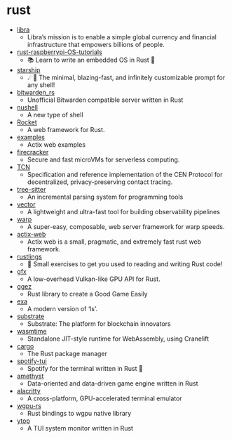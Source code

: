 # rust
- [libra](https://github.com/libra/libra)
  - Libra’s mission is to enable a simple global currency and financial infrastructure that empowers billions of people.
- [rust-raspberrypi-OS-tutorials](https://github.com/rust-embedded/rust-raspberrypi-OS-tutorials)
  - 📚 Learn to write an embedded OS in Rust 🦀
- [starship](https://github.com/starship/starship)
  - ☄🌌️ The minimal, blazing-fast, and infinitely customizable prompt for any shell!
- [bitwarden_rs](https://github.com/dani-garcia/bitwarden_rs)
  - Unofficial Bitwarden compatible server written in Rust
- [nushell](https://github.com/nushell/nushell)
  - A new type of shell
- [Rocket](https://github.com/SergioBenitez/Rocket)
  - A web framework for Rust.
- [examples](https://github.com/actix/examples)
  - Actix web examples
- [firecracker](https://github.com/firecracker-microvm/firecracker)
  - Secure and fast microVMs for serverless computing.
- [TCN](https://github.com/TCNCoalition/TCN)
  - Specification and reference implementation of the CEN Protocol for decentralized, privacy-preserving contact tracing.
- [tree-sitter](https://github.com/tree-sitter/tree-sitter)
  - An incremental parsing system for programming tools
- [vector](https://github.com/timberio/vector)
  - A lightweight and ultra-fast tool for building observability pipelines
- [warp](https://github.com/seanmonstar/warp)
  - A super-easy, composable, web server framework for warp speeds.
- [actix-web](https://github.com/actix/actix-web)
  - Actix web is a small, pragmatic, and extremely fast rust web framework.
- [rustlings](https://github.com/fmoko/rustlings)
  - 🦀 Small exercises to get you used to reading and writing Rust code!
- [gfx](https://github.com/gfx-rs/gfx)
  - A low-overhead Vulkan-like GPU API for Rust.
- [ggez](https://github.com/ggez/ggez)
  - Rust library to create a Good Game Easily
- [exa](https://github.com/ogham/exa)
  - A modern version of ‘ls’.
- [substrate](https://github.com/paritytech/substrate)
  - Substrate: The platform for blockchain innovators
- [wasmtime](https://github.com/bytecodealliance/wasmtime)
  - Standalone JIT-style runtime for WebAssembly, using Cranelift
- [cargo](https://github.com/rust-lang/cargo)
  - The Rust package manager
- [spotify-tui](https://github.com/Rigellute/spotify-tui)
  - Spotify for the terminal written in Rust 🚀
- [amethyst](https://github.com/amethyst/amethyst)
  - Data-oriented and data-driven game engine written in Rust
- [alacritty](https://github.com/alacritty/alacritty)
  - A cross-platform, GPU-accelerated terminal emulator
- [wgpu-rs](https://github.com/gfx-rs/wgpu-rs)
  - Rust bindings to wgpu native library
- [ytop](https://github.com/cjbassi/ytop)
  - A TUI system monitor written in Rust

